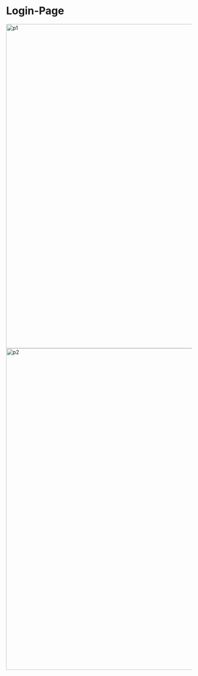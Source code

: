 # Login-Page
<img width="881" alt="p1" src="https://user-images.githubusercontent.com/108422876/196813273-0482b1f5-929b-4b09-807a-c97172501bac.png">
<img width="874" alt="p2" src="https://user-images.githubusercontent.com/108422876/196813304-5fff988c-bcd3-4576-88eb-8273ff691b49.png">

